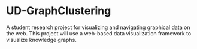 # UD-GraphClustering
A student research project for visualizing and navigating graphical data on the web. This project will use a web-based data visualization framework to visualize knowledge graphs.
